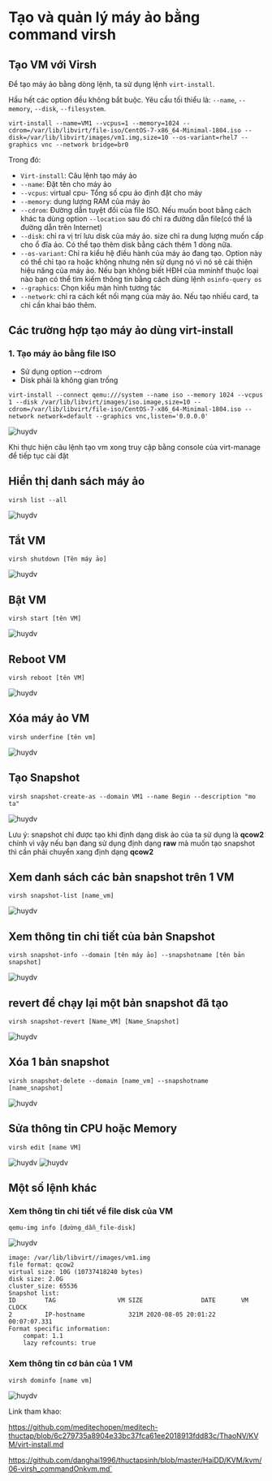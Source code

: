 # Tạo và quản lý máy ảo bằng command virsh 

## Tạo VM với Virsh 

Để tạo máy ảo bằng dòng lệnh, ta sử dụng lệnh `virt-install`.

Hầu hết các option đều không bắt buộc. Yêu cầu tối thiểu là: `--name`, `--memory`, `--disk`, `--filesystem`.

`virt-install --name=VM1 --vcpus=1 --memory=1024 --cdrom=/var/lib/libvirt/file-iso/CentOS-7-x86_64-Minimal-1804.iso --disk=/var/lib/libvirt/images/vm1.img,size=10 --os-variant=rhel7 --graphics vnc --network bridge=br0`

Trong đó: 
* `Virt-install`: Câu lệnh tạo máy ảo
* `--name`: Đặt tên cho máy ảo
* `--vcpus`: virtual cpu- Tổng số cpu ảo định đặt cho máy
* `--memory`: dung lượng RAM của máy ảo
* `--cdrom`: Đường dẫn tuyệt đối của file ISO. Nếu muốn boot bằng cách khác ta dùng option `--location` sau đó chỉ ra đường dẫn file(có thể là đường dẫn trên Internet) 
* `--disk`: chỉ ra vị trí lưu disk của máy ảo. size chỉ ra dung lượng muốn cấp cho ổ đĩa ảo. Có thể tạo thêm disk bằng cách thêm 1 dòng nữa.
* `--os-variant`: Chỉ ra kiểu hệ điều hành của máy ảo đang tạo. Option này có thể chỉ tạo ra hoặc không nhưng nên sử dụng nó vì nó sẽ cải thiện hiệu năng của máy ảo. Nếu bạn không biết HĐH của mminhf thuộc loại nào bạn có thể tìm kiếm thông tin bằng cách dùng lệnh `osinfo-query os`
* `--graphics`: Chọn kiểu màn hình tương tác
* `--network`: chỉ ra cách kết nối mạng của máy ảo. Nếu tạo nhiều card, ta chỉ cần khai báo thêm.

## Các trường hợp tạo máy ảo dùng virt-install 
### 1. Tạo máy ảo bằng file ISO
* Sử dụng option --cdrom
* Disk phải là không gian trống

`virt-install --connect qemu:///system --name iso --memory 1024 --vcpus 1 --disk /var/lib/libvirt/images/iso.image,size=10 --cdrom=/var/lib/libvirt/file-iso/CentOS-7-x86_64-Minimal-1804.iso --network network=default --graphics vnc,listen='0.0.0.0'`

![huydv](../image/Screenshot_82.png)

Khi thực hiện câu lệnh tạo vm xong truy cập bằng console của virt-manage để tiếp tục cài đặt

## Hiển thị danh sách máy ảo
`virsh list --all`

![huydv](../image/Screenshot_83.png)

## Tắt VM
`virsh shutdown [Tên máy ảo]`

![huydv](../image/Screenshot_84.png)

## Bật VM
`virsh start [tên VM]`

![huydv](../image/Screenshot_85.png)

## Reboot VM
`virsh reboot [tên VM]`

![huydv](../image/Screenshot_86.png)

## Xóa máy ảo VM
`virsh underfine [tên vm]`

![huydv](../image/Screenshot_87.png)

## Tạo Snapshot
`virsh snapshot-create-as --domain VM1 --name Begin --description "mo ta"`

![huydv](../image/Screenshot_88.png)

Lưu ý: snapshot chỉ được tạo khi định dạng disk ảo của ta sử dụng là **qcow2** chính vì vậy nếu bạn đang sử dụng định dạng **raw** mà muốn tạo snapshot thì cần phải chuyển xang định dạng **qcow2**
## Xem danh sách các bản snapshot trên 1 VM
`virsh snapshot-list [name_vm]`

![huydv](../image/Screenshot_89.png)

## Xem thông tin chi tiết của bản Snapshot
`virsh snapshot-info --domain [tên máy ảo] --snapshotname [tên bản snapshot]`

![huydv](../image/Screenshot_90.png)

## revert để chạy lại một bản snapshot đã tạo
`virsh snapshot-revert [Name_VM] [Name_Snapshot]`

![huydv](../image/Screenshot_91.png)

## Xóa 1 bản snapshot
`virsh snapshot-delete --domain [name_vm] --snapshotname [name_snapshot]`

![huydv](../image/Screenshot_92.png)

## Sửa thông tin CPU hoặc Memory
`virsh edit [name VM]`

![huydv](../image/Screenshot_93.png)
![huydv](../image/Screenshot_97.png)
## Một số lệnh khác
### Xem thông tin chi tiết về file disk của VM
`qemu-img info [đường_dẫn_file-disk]`

![huydv](../image/Screenshot_94.png)

```
image: /var/lib/libvirt//images/vm1.img
file format: qcow2
virtual size: 10G (10737418240 bytes)
disk size: 2.0G
cluster_size: 65536
Snapshot list:
ID        TAG                 VM SIZE                DATE       VM CLOCK
2         IP-hostname            321M 2020-08-05 20:01:22   00:07:07.331
Format specific information:
    compat: 1.1
    lazy refcounts: true
```
### Xem thông tin cơ bản của 1 VM
`virsh dominfo [name vm]`

![huydv](../image/Screenshot_95.png)

Link tham khao:

https://github.com/meditechopen/meditech-thuctap/blob/6c279735a8904e33bc37fca61ee2018913fdd83c/ThaoNV/KVM/virt-install.md

https://github.com/danghai1996/thuctapsinh/blob/master/HaiDD/KVM/kvm/06-virsh_commandOnkvm.md`
